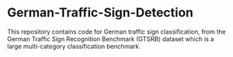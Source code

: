 # German-Traffic-Sign-Detection
This repository contains code for German traffic sign classification, from the German Traffic Sign Recognition Benchmark (GTSRB) dataset which is a large multi-category classification benchmark.
